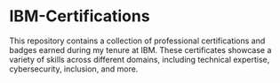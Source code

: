 # IBM-Certifications
This repository contains a collection of professional certifications and badges earned during my tenure at IBM. These certificates showcase a variety of skills across different domains, including technical expertise, cybersecurity, inclusion, and more.
